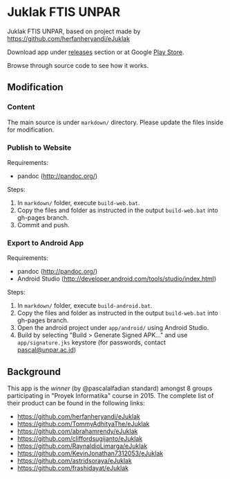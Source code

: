 # Juklak FTIS UNPAR

Juklak FTIS UNPAR, based on project made by https://github.com/herfanheryandi/eJuklak

Download app under [releases](https://github.com/ftisunpar/juklak/releases) section or at Google [Play Store](https://play.google.com/store/apps/details?id=ftis.unpar.ejuklakapp).

Browse through source code to see how it works.

## Modification

### Content

The main source is under `markdown/` directory. Please update the files inside for modification.

### Publish to Website

Requirements:

* pandoc (http://pandoc.org/)

Steps:

1. In `markdown/` folder, execute `build-web.bat`.
2. Copy the files and folder as instructed in the output `build-web.bat` into gh-pages branch.
3. Commit and push.

### Export to Android App

Requirements:

* pandoc (http://pandoc.org/)
* Android Studio (http://developer.android.com/tools/studio/index.html)

Steps:

1. In `markdown/` folder, execute `build-android.bat`.
2. Copy the files and folder as instructed in the output `build-web.bat` into gh-pages branch.
3. Open the android project under `app/android/` using Android Studio. 
4. Build by selecting "Build > Generate Signed APK..." and use `app/signature.jks` keystore (for passwords, contact pascal@unpar.ac.id)

## Background

This app is the _winner_ (by @pascalalfadian standard) amongst 8 groups participating in "Proyek Informatika" course in 2015. The complete list of their product can be found in the following links:

* https://github.com/herfanheryandi/eJuklak
* https://github.com/TommyAdhityaThe/eJuklak
* https://github.com/abrahamrendy/eJuklak
* https://github.com/cliffordsugijanto/eJuklak
* https://github.com/RaynaldioLimarga/eJuklak
* https://github.com/KevinJonathan7312053/eJuklak
* https://github.com/astridsoraya/eJuklak
* https://github.com/frashidayat/eJuklak
